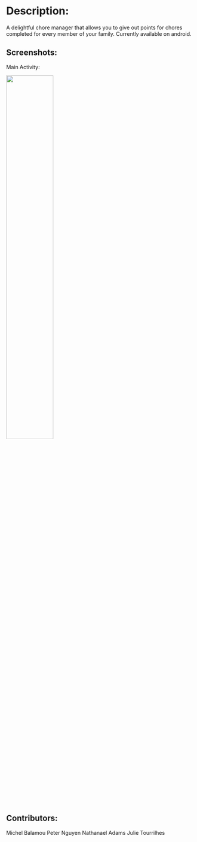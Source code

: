 # Description:
  A delightful chore manager that allows you to give out points for chores completed for every member of your family.
  Currently available on android.

## Screenshots:
  Main Activity:

  <img src="https://i.imgur.com/Pp279bn.png" width="50%"/>

## Contributors:
  Michel Balamou
  Peter Nguyen
  Nathanael Adams
  Julie Tourrilhes
